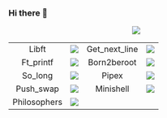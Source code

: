 ### Hi there 👋

<p align="center">
  <a href="https://profile.intra.42.fr/">
    <img src="https://badge42.herokuapp.com/api/stats/ghumbert?darkmode=true&privacyEmail=true"/>
  </a>
</p>
<td>
    <table align="center">
        <tr>
                <td style="text-align:center;">Libft</td> <td> <img src="https://badge42.herokuapp.com/api/project/ghumbert/Libft"> </td>
                <td style="text-align:center;">Get_next_line</td> <td> <img src="https://badge42.herokuapp.com/api/project/ghumbert/get_next_line"> </td>
        </tr>
        <tr>
             <td style="text-align:center;">Ft_printf</td> <td> <img src="https://badge42.herokuapp.com/api/project/ghumbert/ft_printf"> </td>
             <td style="text-align:center;">Born2beroot</td> <td> <img src="https://badge42.herokuapp.com/api/project/ghumbert/Born2beroot"> </td>
        </tr>
        <tr>
            <td style="text-align:center;">So_long</td> <td> <img src="https://badge42.herokuapp.com/api/project/ghumbert/so_long"> </td>
            <td style="text-align:center;">Pipex</td> <td> <img src="https://badge42.herokuapp.com/api/project/ghumbert/pipex"> </td>
        </tr>
        <tr>
            <td style="text-align:center;">Push_swap</td> <td> <img src="https://badge42.herokuapp.com/api/project/ghumbert/push_swap"> </td>
             <td style="text-align:center;">Minishell</td> <td> <img src="https://badge42.herokuapp.com/api/project/ghumbert/minishell"> </td>
        </tr>
        <tr>
        <td style="text-align:center;">Philosophers</td> <td> <img src="https://badge42.herokuapp.com/api/project/ghumbert/Philosophers"> </td>
        </tr>
    </table>
</td>